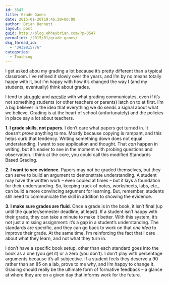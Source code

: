 ```yaml
---
id: 3547
title: Grade Games
date: 2015-01-20T19:46:20+00:00
author: Brian Bennett
layout: post
guid: http://blog.ohheybrian.com/?p=3547
permalink: /2015/01/grade-games/
dsq_thread_id:
  - "3439815776"
categories:
  - Teaching
---
```

I get asked abou my grading a lot because it&#8217;s pretty different than a typical classroom. I&#8217;ve refined it slowly over the years, and I&#8217;m by no means totally happy with it, but I&#8217;m happy with how it&#8217;s changed the way I (and my students, eventually) think about grades.

I tend to <a href="http://blog.ohheybrian.com/communication-in-grading/" target="blank">struggle</a> and <a href="http://blog.ohheybrian.com/grades-revisited/" target="blank">wrestle</a> with what grading communicates, even if it&#8217;s not something students (or other teachers or parents) latch on to at first. I&#8217;m a big believer in the idea that everything we do sends a signal about what we believe. Grading is at the heart of school (unfortunately) and the policies in place say a lot about teachers.

**1. I grade skills, not papers**. I don&#8217;t care what papers get turned in. It doesn&#8217;t _prove_ anything to me. Mostly because copying is rampant, and this helps curb that tendency. Writing something down does not equal understanding. I want to see application and thought. That _can_ happen in writing, but it&#8217;s easier to see in the moment with probing questions and observation. I think at the core, you could call this modified Standards Based Grading.

**2. I want to see evidence**. Papers may not be graded themselves, but they can serve to build an argument to demonstrate understanding. A student may have the written work &#8211; even copied at times &#8211; but it lays a foundation for their understanding. So, keeping track of notes, worksheets, labs, etc., can build a more convincing argument for learning. But, remember, students still need to communicate the skill in addition to showing the evidence.

**3. I make sure grades are fluid**. Once a grade is in the book, it isn&#8217;t final (up until the quarter/semester deadline, at least). If a student isn&#8217;t happy with their grade, they can take a minute to make it better. With this system, it&#8217;s not just a missing assignment: it&#8217;s a gap in a student&#8217;s understanding. The standards are specific, and they can go back to work on that _one idea_ to improve their grade. At the same time, I&#8217;m reinforcing the fact that I care about what they learn, and not what they turn in.

I don&#8217;t have a specific book setup, other than each standard goes into the book as a one (you get it) or a zero (you don&#8217;t). I don&#8217;t play with percentage arguments because it&#8217;s all subjective. If a student feels they deserve a 90 rather than an 85 on a lab, prove to me why, and I&#8217;m happy to change it. Grading should really be the ultimate form of formative feedback &#8211; a glance at where they are on a given day that informs work for the future.
